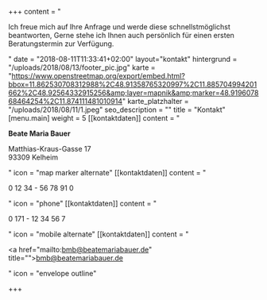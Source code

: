 +++
content = "<p>Ich freue mich auf Ihre Anfrage und werde diese schnellstmöglichst beantworten, Gerne stehe ich Ihnen auch persönlich für einen ersten Beratungstermin zur Verfügung.</p>"
date = "2018-08-11T11:33:41+02:00"
layout="kontakt"
hintergrund = "/uploads/2018/08/13/footer_pic.jpg"
karte = "https://www.openstreetmap.org/export/embed.html?bbox=11.862530708312988%2C48.91358765320997%2C11.885704994201662%2C48.92564332915256&amp;layer=mapnik&amp;marker=48.919607868464254%2C11.874111481010914"
karte_platzhalter = "/uploads/2018/08/11/1.jpeg"
seo_description = ""
title = "Kontakt"
[menu.main]
weight = 5
[[kontaktdaten]]
content = "<p><strong>Beate Maria Bauer</strong></p><p>Matthias-Kraus-Gasse 17<br>93309 Kelheim</p>"
icon = "map marker alternate"
[[kontaktdaten]]
content = "<p>0 12 34 - 56 78 91 0</p>"
icon = "phone"
[[kontaktdaten]]
content = "<p>0 171 - 12 34 56 7</p>"
icon = "mobile alternate"
[[kontaktdaten]]
content = "<p><a href=\"mailto:bmb@beatemariabauer.de\" title=\"\">bmb@beatemariabauer.de</a></p>"
icon = "envelope outline"

+++
